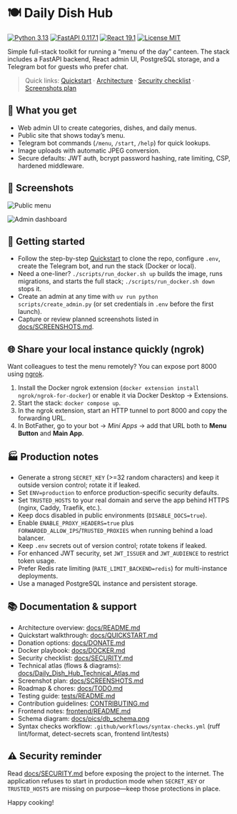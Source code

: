 # 🍽️ Daily Dish Hub

[![Python 3.13](https://img.shields.io/badge/Python-3.13-3776AB?style=flat-square&logo=python&logoColor=white)](https://www.python.org/)
[![FastAPI 0.117.1](https://img.shields.io/badge/FastAPI-0.117.1-009688?style=flat-square&logo=fastapi&logoColor=white)](https://fastapi.tiangolo.com/)
[![React 19.1](https://img.shields.io/badge/React-19.1-61DAFB?style=flat-square&logo=react&logoColor=black)](https://react.dev/)
[![License MIT](https://img.shields.io/badge/License-MIT-000000?style=flat-square&logo=opensourceinitiative&logoColor=white)](LICENSE)

Simple full-stack toolkit for running a “menu of the day” canteen. The stack includes a FastAPI backend, React admin UI, PostgreSQL storage, and a Telegram bot for guests who prefer chat.

> Quick links: [Quickstart](docs/QUICKSTART.md) · [Architecture](docs/README.md) · [Security checklist](docs/SECURITY.md) · [Screenshots plan](docs/SCREENSHOTS.md)

## 🎯 What you get

- Web admin UI to create categories, dishes, and daily menus.
- Public site that shows today’s menu.
- Telegram bot commands (`/menu`, `/start`, `/help`) for quick lookups.
- Image uploads with automatic JPEG conversion.
- Secure defaults: JWT auth, bcrypt password hashing, rate limiting, CSP, hardened middleware.

## 📸 Screenshots

![Public menu](docs/pics/web_menu.png)

![Admin dashboard](docs/pics/web_admin.png)

## 🚀 Getting started

- Follow the step-by-step [Quickstart](docs/QUICKSTART.md) to clone the repo, configure `.env`, create the Telegram bot, and run the stack (Docker or local).
- Need a one-liner? `./scripts/run_docker.sh up` builds the image, runs migrations, and starts the full stack; `./scripts/run_docker.sh down` stops it.
- Create an admin at any time with `uv run python scripts/create_admin.py` (or set credentials in `.env` before the first launch).
- Capture or review planned screenshots listed in [docs/SCREENSHOTS.md](docs/SCREENSHOTS.md).

## 🌐 Share your local instance quickly (ngrok)

Want colleagues to test the menu remotely? You can expose port 8000 using [ngrok](https://ngrok.com/).

1. Install the Docker ngrok extension (`docker extension install ngrok/ngrok-for-docker`) or enable it via Docker Desktop → Extensions.
2. Start the stack: `docker compose up`.
3. In the ngrok extension, start an HTTP tunnel to port 8000 and copy the forwarding URL.
4. In BotFather, go to your bot → *Mini Apps* → add that URL both to **Menu Button** and **Main App**.

## 🏭 Production notes

- Generate a strong `SECRET_KEY` (>=32 random characters) and keep it outside version control; rotate it if leaked.
- Set `ENV=production` to enforce production-specific security defaults.
- Set `TRUSTED_HOSTS` to your real domain and serve the app behind HTTPS (nginx, Caddy, Traefik, etc.).
- Keep docs disabled in public environments (`DISABLE_DOCS=true`).
- Enable `ENABLE_PROXY_HEADERS=true` plus `FORWARDED_ALLOW_IPS`/`TRUSTED_PROXIES` when running behind a load balancer.
- Keep `.env` secrets out of version control; rotate tokens if leaked.
- For enhanced JWT security, set `JWT_ISSUER` and `JWT_AUDIENCE` to restrict token usage.
- Prefer Redis rate limiting (`RATE_LIMIT_BACKEND=redis`) for multi-instance deployments.
- Use a managed PostgreSQL instance and persistent storage.

## 📚 Documentation & support

- Architecture overview: [docs/README.md](docs/README.md)
- Quickstart walkthrough: [docs/QUICKSTART.md](docs/QUICKSTART.md)
- Donation options: [docs/DONATE.md](docs/DONATE.md)
- Docker playbook: [docs/DOCKER.md](docs/DOCKER.md)
- Security checklist: [docs/SECURITY.md](docs/SECURITY.md)
- Technical atlas (flows & diagrams): [docs/Daily_Dish_Hub_Technical_Atlas.md](docs/Daily_Dish_Hub_Technical_Atlas.md)
- Screenshot plan: [docs/SCREENSHOTS.md](docs/SCREENSHOTS.md)
- Roadmap & chores: [docs/TODO.md](docs/TODO.md)
- Testing guide: [tests/README.md](tests/README.md)
- Contribution guidelines: [CONTRIBUTING.md](CONTRIBUTING.md)
- Frontend notes: [frontend/README.md](frontend/README.md)
- Schema diagram: [docs/pics/db_schema.png](docs/pics/db_schema.png)
- Syntax checks workflow: `.github/workflows/syntax-checks.yml` (ruff lint/format, detect-secrets scan, frontend lint/tests)

## ⚠️ Security reminder

Read [docs/SECURITY.md](docs/SECURITY.md) before exposing the project to the internet. The application refuses to start in production mode when `SECRET_KEY` or `TRUSTED_HOSTS` are missing on purpose—keep those protections in place.

Happy cooking!
